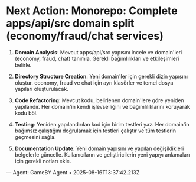 # Next Action: Monorepo: Complete apps/api/src domain split (economy/fraud/chat services)

1. **Domain Analysis**: Mevcut apps/api/src yapısını incele ve domain'leri (economy, fraud, chat) tanımla. Gerekli bağımlılıkları ve etkileşimleri belirle.

2. **Directory Structure Creation**: Yeni domain'ler için gerekli dizin yapısını oluştur. economy, fraud ve chat için ayrı klasörler ve temel dosya yapıları oluşturulacak.

3. **Code Refactoring**: Mevcut kodu, belirlenen domain'lere göre yeniden yapılandır. Her domain'in kendi işlevselliğini ve bağımlılıklarını koruyarak kodu böl.

4. **Testing**: Yeniden yapılandırılan kod için birim testleri yaz. Her domain'in bağımsız çalıştığını doğrulamak için testleri çalıştır ve tüm testlerin geçmesini sağla.

5. **Documentation Update**: Yeni domain yapısını ve yapılan değişiklikleri belgelerle güncelle. Kullanıcıların ve geliştiricilerin yeni yapıyı anlamaları için gerekli notları ekle.

— Agent: GameBY Agent • 2025-08-16T13:37:42.213Z
